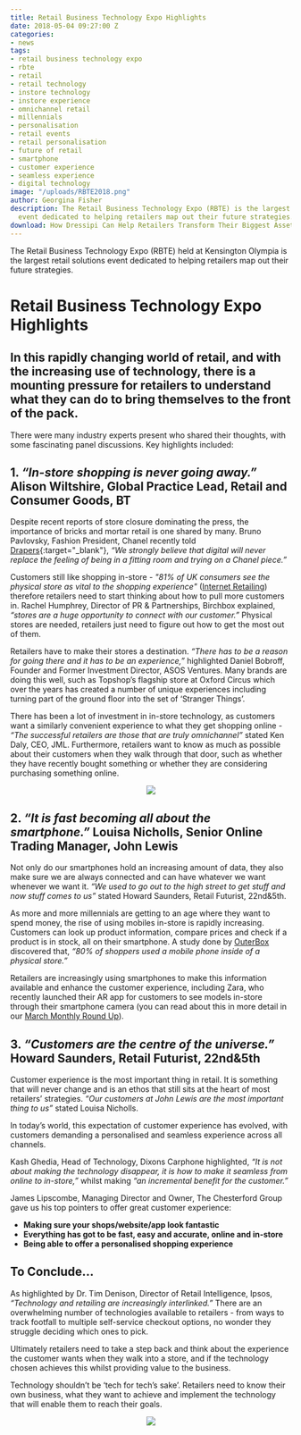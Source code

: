 ```yaml
---
title: Retail Business Technology Expo Highlights
date: 2018-05-04 09:27:00 Z
categories:
- news
tags:
- retail business technology expo
- rbte
- retail
- retail technology
- instore technology
- instore experience
- omnichannel retail
- millennials
- personalisation
- retail events
- retail personalisation
- future of retail
- smartphone
- customer experience
- seamless experience
- digital technology
image: "/uploads/RBTE2018.png"
author: Georgina Fisher
description: The Retail Business Technology Expo (RBTE) is the largest retail solutions
  event dedicated to helping retailers map out their future strategies.
download: How Dressipi Can Help Retailers Transform Their Biggest Asset
---
```


The Retail Business Technology Expo (RBTE) held at Kensington Olympia is the largest retail solutions event dedicated to helping retailers map out their future strategies.

# Retail Business Technology Expo Highlights

## In this rapidly changing world of retail, and with the increasing use of technology, there is a mounting pressure for retailers to understand what they can do to bring themselves to the front of the pack.

There were many industry experts present who shared their thoughts, with some fascinating panel discussions. Key highlights included:

## 1. *“In-store shopping is never going away.”* Alison Wiltshire, Global Practice Lead, Retail and Consumer Goods, BT

Despite recent reports of store closure dominating the press, the importance of bricks and mortar retail is one shared by many. Bruno Pavlovsky, Fashion President, Chanel recently told [Drapers](https://www.drapersonline.com/7029147.article?utm_source=newsletter&utm_medium=email&utm_campaign=DR_EditorialNewsletters.Reg:%20Send%20-%20Daily%20News&mkt_tok=eyJpIjoiT1dNMU1tVTVZall6TnpNMiIsInQiOiJyanV6T3E3VWVNZG10TEVLd2UzM0JIUll4Q2NoQ0xrVVRwZkJXSXd4WnkzeUllRzNDcFdVKytIdWR6bVdXemx0ZklUQmN2WUllSEVoV0p1a1ZDTDRkTWdWeHRzeEZpaytYOUJoeVg0NVJOWXV2VHZkM0JodVNYalJHMzJVUkRZWSJ9){:target="_blank"}, *“We strongly believe that digital will never replace the feeling of being in a fitting room and trying on a Chanel piece.”*

Customers still like shopping in-store - *"81% of UK consumers see the physical store as vital to the shopping experience"* ([Internet Retailing](https://internetretailing.net/themes/-while-81-of-consumers-prefer-physical-stores-so-a-third-can-showroom)) therefore retailers need to start thinking about how to pull more customers in. Rachel Humphrey, Director of PR & Partnerships, Birchbox explained, *“stores are a huge opportunity to connect with our customer.”* Physical stores are needed, retailers just need to figure out how to get the most out of them.

Retailers have to make their stores a destination. *“There has to be a reason for going there and it has to be an experience,”* highlighted Daniel Bobroff, Founder and Former Investment Director, ASOS Ventures. Many brands are doing this well, such as Topshop’s flagship store at Oxford Circus which over the years has created a number of unique experiences including turning part of the ground floor into the set of ‘Stranger Things’. 

There has been a lot of investment in in-store technology, as customers want a similarly convenient experience to what they get shopping online - *“The successful retailers are those that are truly omnichannel”* stated Ken Daly, CEO, JML. Furthermore, retailers want to know as much as possible about their customers when they walk through that door, such as whether they have recently bought something or whether they are considering purchasing something online.

<p style="text-align:center"><img style="margin-left: 0px" src ="/uploads/RBTE%20panel-56c490.jpg"/></p>

## 2. *“It is fast becoming all about the smartphone.”* Louisa Nicholls, Senior Online Trading Manager, John Lewis

Not only do our smartphones hold an increasing amount of data, they also make sure we are always connected and can have whatever we want whenever we want it. *“We used to go out to the high street to get stuff and now stuff comes to us”* stated Howard Saunders, Retail Futurist, 22nd&5th. 

As more and more millennials are getting to an age where they want to spend money, the rise of using mobiles in-store is rapidly increasing. Customers can look up product information, compare prices and check if a product is in stock, all on their smartphone. A study done by [OuterBox](https://www.outerboxdesign.com/web-design-articles/mobile-ecommerce-statistics) discovered that, *“80% of shoppers used a mobile phone inside of a physical store.”*

Retailers are increasingly using smartphones to make this information available and enhance the customer experience, including Zara, who recently launched their AR app for customers to see models in-store through their smartphone camera (you can read about this in more detail in our [March Monthly Round Up](https://dressipi.com/blog/monthly-retail-round-up-march-2018/)). 

## 3. *“Customers are the centre of the universe.”* Howard Saunders, Retail Futurist, 22nd&5th

Customer experience is the most important thing in retail. It is something that will never change and is an ethos that still sits at the heart of most retailers’ strategies. *“Our customers at John Lewis are the most important thing to us”* stated Louisa Nicholls. 

In today’s world, this expectation of customer experience has evolved, with customers demanding a personalised and seamless experience across all channels.

Kash Ghedia, Head of Technology, Dixons Carphone highlighted, *“It is not about making the technology disappear, it is how to make it seamless from online to in-store,”* whilst making *“an incremental benefit for the customer.”*

James Lipscombe, Managing Director and Owner, The Chesterford Group gave us his top pointers to offer great customer experience:

* **Making sure your shops/website/app look fantastic**
* **Everything has got to be fast, easy and accurate, online and in-store**
* **Being able to offer a personalised shopping experience**

## To Conclude…

As highlighted by Dr. Tim Denison, Director of Retail Intelligence, Ipsos, *“Technology and retailing are increasingly interlinked.”* There are an overwhelming number of technologies available to retailers - from ways to track footfall to multiple self-service checkout options, no wonder they struggle deciding which ones to pick. 

Ultimately retailers need to take a step back and think about the experience the customer wants when they walk into a store, and if the technology chosen achieves this whilst providing value to the business. 

Technology shouldn’t be ‘tech for tech’s sake’. Retailers need to know their own business, what they want to achieve and implement the technology that will enable them to reach their goals.

<p style="text-align:center"><img style="margin-left: 0px" src ="/uploads/Exhibitors.jpg"/></p>